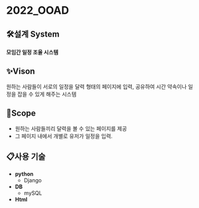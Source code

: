 # 2022_OOAD

## 🛠설계 System
**모임간 일정 조율 시스템**

## ✨Vison
원하는 사람들이 서로의 일정을 달력 형태의 페이지에 입력, 공유하여 시간 약속이나 일정을 잡을 수 있게 해주는 시스템

## 🚩Scope
- 원하는 사람들끼리 달력을 볼 수 있는 페이지를 제공<br>
- 그 페이지 내에서 개별로 유저가 일정을 입력.

## 📋사용 기술
- **python**
  - Django
- **DB**
  - mySQL
- **Html**
